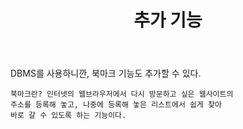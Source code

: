 ﻿---
layout: post
title:  "추가 기능"
categories: jekyll update
img: art6.png
---

DBMS를 사용하니깐, 북마크 기능도 추가할 수 있다.   
~~~~
북마크란? 인터넷의 웹브라우저에서 다시 방문하고 싶은 웹사이트의
주소를 등록해 놓고, 나중에 등록해 놓은 리스트에서 쉽게 찾아 
바로 갈 수 있도록 하는 기능이다.
~~~~

